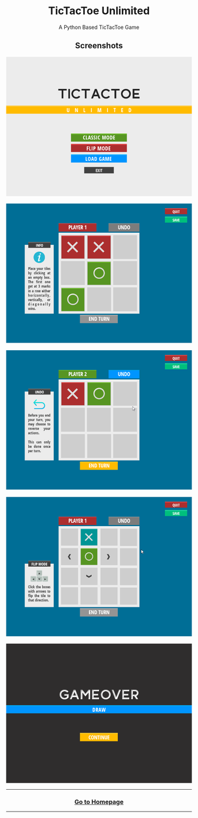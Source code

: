 <h1 align="center">TicTacToe Unlimited</h1>

<p align="center">
    A Python Based TicTacToe Game
</p>

<h2 align="center">Screenshots</h2>

<p align="center">
    <img src="assets/1-start.png" alt="Start Screen"><br><br>
    <img src="assets/2-classic.png" alt="Classic Mode"><br><br>
    <img src="assets/3-undo.png" alt="Undo Feature"><br><br>
    <img src="assets/4-flip.png" alt="Flip Mode"><br><br>
    <img src="assets/5-end.png" alt="Game Over Screen">
</p>

<hr>
<h3 align="center"><a href="/index">Go to Homepage</a></h3>
<hr>